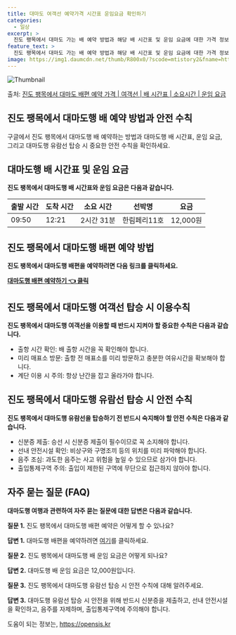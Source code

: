 ```yaml
---
title: 대마도 여객선 예약가격 시간표 운임요금 확인하기
categories:
  - 일상
excerpt: >
  진도 팽목에서 대마도 가는 배 예약 방법과 해당 배 시간표 및 운임 요금에 대한 가격 정보를 안내 드리겠습니다. 안전하고 재밋는 대마도행 여행을 위해 아래 정보 참고하시기 바랍니다. 대마도행 배편 예약하기 👈 클릭진도 팽목에서 대마도행 배 시간표출발 시간도착 시간소요 시간선박명요금09:5012:212시간 31분한림페리11호12,000원대마도행 배편 예약하기 👈 클릭진도 팽목에서 대마도행 여객선 탑승 시 이용수칙진도 팽목에서 대마도행 여객선을 이용할 때 꼭 지켜야 할 중요한 수칙들을 알아봅시다. 필수적인 수칙들출항 시간 확인: 배 출항 시간을 꼭 확인합니다.미리 매표소 방문: 혼잡을 피하기 위해 출항 전 매표소를 미리 방문하고 충분한 여유시간을 가져야 합니다. 계단 이용 시 주의: 항상 난간을 잡고 올라가..
feature_text: >
  진도 팽목에서 대마도 가는 배 예약 방법과 해당 배 시간표 및 운임 요금에 대한 가격 정보를 안내 드리겠습니다. 안전하고 재밋는 대마도행 여행을 위해 아래 정보 참고하시기 바랍니다. 대마도행 배편 예약하기 👈 클릭진도 팽목에서 대마도행 배 시간표출발 시간도착 시간소요 시간선박명요금09:5012:212시간 31분한림페리11호12,000원대마도행 배편 예약하기 👈 클릭진도 팽목에서 대마도행 여객선 탑승 시 이용수칙진도 팽목에서 대마도행 여객선을 이용할 때 꼭 지켜야 할 중요한 수칙들을 알아봅시다. 필수적인 수칙들출항 시간 확인: 배 출항 시간을 꼭 확인합니다.미리 매표소 방문: 혼잡을 피하기 위해 출항 전 매표소를 미리 방문하고 충분한 여유시간을 가져야 합니다. 계단 이용 시 주의: 항상 난간을 잡고 올라가..
image: https://img1.daumcdn.net/thumb/R800x0/?scode=mtistory2&fname=https%3A%2F%2Fblog.kakaocdn.net%2Fdn%2Fcq2DvB%2FbtsHCP9TZEy%2FXAT7nrRBMfuYVDslt16Lu0%2Fimg.webp
---
```


![Thumbnail](https://img1.daumcdn.net/thumb/R800x0/?scode=mtistory2&fname=https%3A%2F%2Fblog.kakaocdn.net%2Fdn%2Fcq2DvB%2FbtsHCP9TZEy%2FXAT7nrRBMfuYVDslt16Lu0%2Fimg.webp)

<p>출처: <a href="https://opensis.kr/entry/%EC%A7%84%EB%8F%84-%ED%8C%BD%EB%AA%A9%EC%97%90%EC%84%9C-%EB%8C%80%EB%A7%88%EB%8F%84-%EB%B0%B0%ED%8E%B8-%EC%98%88%EC%95%BD-%EA%B0%80%EA%B2%A9-%EC%97%AC%EA%B0%9D%EC%84%A0-%EB%B0%B0-%EC%8B%9C%EA%B0%84%ED%91%9C-%EC%86%8C%EC%9A%94%EC%8B%9C%EA%B0%84-%EC%9A%B4%EC%9E%84-%EC%9A%94%EA%B8%88" rel="dofollow">진도 팽목에서 대마도 배편 예약 가격 | 여객선 | 배 시간표 | 소요시간 | 운임 요금</a> </p>

## 진도 팽목에서 대마도행 배 예약 방법과 안전 수칙

구글에서 진도 팽목에서 대마도행 배 예약하는 방법과 대마도행 배 시간표, 운임 요금, 그리고 대마도행 유람선 탑승 시 중요한 안전 수칙을
확인하세요.

## 대마도행 배 시간표 및 운임 요금

**진도 팽목에서 대마도행 배 시간표와 운임 요금은 다음과 같습니다.**

**출발 시간** | **도착 시간** | **소요 시간** | **선박명** | **요금**  
---|---|---|---|---  
09:50 | 12:21 | 2시간 31분 | 한림페리11호 | 12,000원  
  
## 진도 팽목에서 대마도행 배편 예약 방법

**진도 팽목에서 대마도행 배편을 예약하려면 다음 링크를 클릭하세요.**



**[대마도행 배편 예약하기 👈 클릭](https://opensis.kr/entry/%EC%A7%84%EB%8F%84-%ED%8C%BD%EB%AA%A9%EC%97%90%EC%84%9C-%EB%8C%80%EB%A7%88%EB%8F%84-%EB%B0%B0%ED%8E%B8-%EC%98%88%EC%95%BD-%EA%B0%80%EA%B2%A9-%EC%97%AC%EA%B0%9D%EC%84%A0-%EB%B0%B0-%EC%8B%9C%EA%B0%84%ED%91%9C-%EC%86%8C%EC%9A%94%EC%8B%9C%EA%B0%84-%EC%9A%B4%EC%9E%84-%EC%9A%94%EA%B8%88)**


## 진도 팽목에서 대마도행 여객선 탑승 시 이용수칙

**진도 팽목에서 대마도행 여객선을 이용할 때 반드시 지켜야 할 중요한 수칙은 다음과 같습니다.**

  * 출항 시간 확인: 배 출항 시간을 꼭 확인해야 합니다.
  * 미리 매표소 방문: 출항 전 매표소를 미리 방문하고 충분한 여유시간을 확보해야 합니다.
  * 계단 이용 시 주의: 항상 난간을 잡고 올라가야 합니다.

## 진도 팽목에서 대마도행 유람선 탑승 시 안전 수칙

**진도 팽목에서 대마도행 유람선을 탑승하기 전 반드시 숙지해야 할 안전 수칙은 다음과 같습니다.**

  * 신분증 제출: 승선 시 신분증 제출이 필수이므로 꼭 소지해야 합니다.
  * 선내 안전시설 확인: 비상구와 구명조끼 등의 위치를 미리 파악해야 합니다.
  * 음주 조심: 과도한 음주는 사고 위험을 높일 수 있으므로 삼가야 합니다.
  * 출입통제구역 주의: 출입이 제한된 구역에 무단으로 접근하지 않아야 합니다.

## 자주 묻는 질문 (FAQ)

**대마도행 여행과 관련하여 자주 묻는 질문에 대한 답변은 다음과 같습니다.**

**질문 1.** 진도 팽목에서 대마도행 배편 예약은 어떻게 할 수 있나요?

**답변 1.** 대마도행 배편을 예약하려면 [여기](https://opensis.kr/entry/%EC%A7%84%EB%8F%84-%ED%8C%BD%EB%AA%A9%EC%97%90%EC%84%9C-%EB%8C%80%EB%A7%88%EB%8F%84-%EB%B0%B0%ED%8E%B8-%EC%98%88%EC%95%BD-%EA%B0%80%EA%B2%A9-%EC%97%AC%EA%B0%9D%EC%84%A0-%EB%B0%B0-%EC%8B%9C%EA%B0%84%ED%91%9C-%EC%86%8C%EC%9A%94%EC%8B%9C%EA%B0%84-%EC%9A%B4%EC%9E%84-%EC%9A%94%EA%B8%88)를 클릭하세요.



**질문 2.** 진도 팽목에서 대마도행 배 운임 요금은 어떻게 되나요?

**답변 2.** 대마도행 배 운임 요금은 12,000원입니다.



**질문 3.** 진도 팽목에서 대마도행 유람선 탑승 시 안전 수칙에 대해 알려주세요.

**답변 3.** 대마도행 유람선 탑승 시 안전을 위해 반드시 신분증을 제출하고, 선내 안전시설을 확인하고, 음주를 자제하며, 출입통제구역에
주의해야 합니다.

 

도움이 되는 정보는, <a href="https://opensis.kr" rel="dofollow">https://opensis.kr</a>


